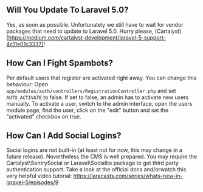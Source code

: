 ## Will You Update To Laravel 5.0?

Yes, as soon as possible. Unfortunately we still have to wait for vendor packages that need to update to Laravel 5.0. Hurry please, (Cartalyst)[https://medium.com/cartalyst-development/laravel-5-support-4c11e01c3337]!

## How Can I Fight Spambots?

Per default users that register are activated right away. You can change this behaviour: Open `app/modules/auth/controllers/RegistrationController.php` and set `AUTO_ACTIVATE` to false. If set to false, an admin has to activate new users manually. To activate a user, switch to the admin interface, open the users module page, find the user, click on the "edit" button and set the "activated" checkbox on true.

## How Can I Add Social Logins?

Social logins are not built-in (at least not for now, this may change in a future release). Nevertheless the CMS is well prepared. You may require the Cartalyst\SentrySocial or Laravel\Socialite package to get third party authentication support. Take a look at the official docs and/orwatch this very helpful video tutorial: https://laracasts.com/series/whats-new-in-laravel-5/episodes/9